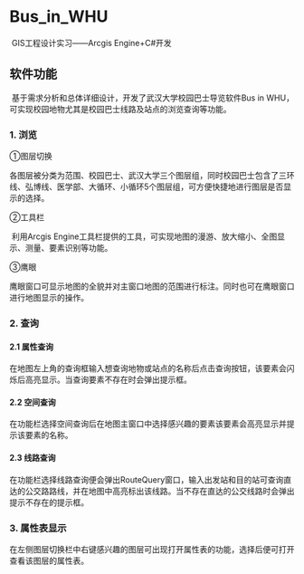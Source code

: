 # Bus_in_WHU
​	GIS工程设计实习——Arcgis Engine+C#开发

## **软件功能**

​	基于需求分析和总体详细设计，开发了武汉大学校园巴士导览软件Bus in WHU，可实现校园地物尤其是校园巴士线路及站点的浏览查询等功能。

### 1. 浏览

①图层切换

​	各图层被分类为范围、校园巴士、武汉大学三个图层组，同时校园巴士包含了三环线、弘博线、医学部、大循环、小循环5个图层组，可方便快捷地进行图层是否显示的选择。

②工具栏

​	利用Arcgis Engine工具栏提供的工具，可实现地图的漫游、放大缩小、全图显示、测量、要素识别等功能。

③鹰眼

​	鹰眼窗口可显示地图的全貌并对主窗口地图的范围进行标注。同时也可在鹰眼窗口进行地图显示的操作。

### 2. 查询

#### 2.1 属性查询

​	在地图左上角的查询框输入想查询地物或站点的名称后点击查询按钮，该要素会闪烁后高亮显示。当查询要素不存在时会弹出提示框。

#### 2.2 空间查询

​	在功能栏选择空间查询后在地图主窗口中选择感兴趣的要素该要素会高亮显示并提示该要素的名称。

#### 2.3 线路查询

​	在功能栏选择线路查询便会弹出RouteQuery窗口，输入出发站和目的站可查询直达的公交路路线，并在地图中高亮标出该线路。
​	当不存在直达的公交线路时会弹出提示不存在的提示框。

### 3. **属性表显示**

​	在左侧图层切换栏中右键感兴趣的图层可出现打开属性表的功能，选择后便可打开查看该图层的属性表。
